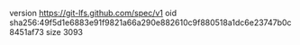 version https://git-lfs.github.com/spec/v1
oid sha256:49f5d1e6883e91f9821a66a290e882610c9f880518a1dc6e23747b0c8451af73
size 3093

